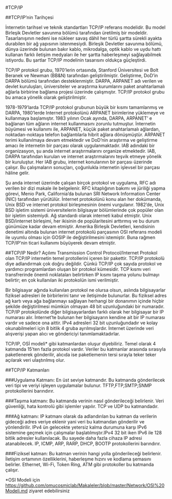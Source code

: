 #TCP/IP

##TCP/IP’nin Tarihçesi
 
İnternetin tarihsel ve teknik standartları TCP/IP referans modelidir. Bu model Birleşik Devletler savunma bölümü tarafından üretilmiş bir modeldir. Tasarlanışının nedeni ise nükleer savaş dâhil her türlü şartta sürekli ayakta durabilen bir ağ yapısının istenmesiydi. Birleşik Devletler savunma bölümü, dünya üzerinde bulunan bakır kablo, mikrodalga, optik kablo ve uydu hattı kullanan farklı iletişim medyaları ile her şartta haberleşmeyi sağlayabilmek istiyordu. Bu şartlar TCP/IP modelinin tasarısını oldukça güçleştirdi.
 
TCP/IP protokol grubu, 1970’lerin ortasında, Stanford Üniversitesi ve Bolt Beranek ve Newman (BB&N) tarafından geliştirilmiştir. Geliştirme, DoD’in DARPA bölümü tarafından desteklenmiştir. DARPA, ARPANET adı verilen ve devlet kuruluşları, üniversiteler ve araştırma kurumlarını paket anahtarlamalı ağlarla birbirine bağlama projesi üzerinde çalışmıştır. TCP/IP protokol grubu bu amaca yönelik olarak geliştirilmiştir.
 
1978-1979’larda TCP/IP protokol grubunun büyük bir kısmı tamamlanmış ve DARPA, 1980’lerde Internet protokolünü ARPANET birimlerine yüklemeye ve kullanmaya başlamıştır. 1983 yılının Ocak ayında, DARPA, ARPANET’ e bağlanan tüm ağların internet kullanmasını zorunlu tutmuştur. İnternetin büyümesi ve kullanımı ile, ARPANET, küçük paket anahtarlamalı ağlardan, noktadan-noktaya telefon bağlantılarla hibrit ağlara dönüşmüştür. ARPANET terimi kullanılmaya devam etmektedir ve DoD’nin araştırma ve geliştirme amacı ile internetin bir parçası olarak uygulanmaktadır. IAB adındaki bir organizasyon, şu anda internet araştırmalarını organize etmektedir. IAB, DARPA tarafından kurulan ve internet araştırmalarını teşvik etmeye yönelik bir kuruluştur. Her IAB grubu, internet konularının bir parçası üzerinde çalışır. Bu çalışmaların sonuçları, çoğunlukla internetin işlevsel bir parçası hâline gelir.
 
Şu anda internet üzerinde çalışan birçok protokol ve uygulama, RFC adı verilen bir dizi makale ile belgelenir. RFC kitaplığının bakımı ve jüriliği yapma görevi, Menio Park, California’da bulunan SRI Network Information Center (NIC) tarafından yürütülür. İnternet protokolünü konu alan her dokümanda, Unix BSD ve internet protokol birleşmesinin önemi vurgulanır. 1982’de, Unix BSD işletim sistemi üniversitelerin bilgisayar bölümlerinde çok popüler olan bir işletim sistemiydi. Ağ standardı olarak interneti kabul etmiştir. Unix BSD/internet birleşimi, her ikisinin de popülaritesini arttırmış ve bu durum günümüze kadar devam etmiştir. Amerika Birleşik Devletleri, kendisinin denetimi altında bulunan internet protokolü parçasının OSI referans modeli ile uyumlu olması için GOSIP  ile değiştirilmesini istemiştir. Buna rağmen TCP/IP’nin ticari kullanımı büyüyerek devam etmiştir.

##TCP/IP Nedir?
Açılımı Transmission Control Protocol/Internet Protokol olan TCP/IP internetin temel protollerini içeren bir pakettir. TCP/IP protokolü diye adlandırmak çok doğru değildir. Çünkü TCP/IP çok sayıda
protokol ve yardımcı programlardan oluşan
bir protokol kümesidir. TCP kısmı veri transfrerinde önemli noklataları belirtirken IP kısmı taşıma yolunu bulmayı belirtir; en çok kullanılan iki protokolün ismi verilmiştir.

Bir bilgisayar ağında kullanılan protokol ne olursa
olsun, aslında bilgisayarlar fiziksel adresleri ile
birbirlerini tanır ve iletişimde bulunurlar. Bu fiziksel adres ağ kartı veya ağa bağlanmayı
sağlayan herhangi bir donanımın içinde hiçbir
şekilde değiştirilmesi mümkün olmayan 48 bit
uzunluğundaki bir numaradır. TCP/IP protokolünde diğer bilgisayarlardan farklı
olarak her bilgisayar bir IP numarası alır. İnternet’te bulunan her bilgisayarın kendine
ait bir IP numarası vardır ve sadece ona aittir. IPv4 adresleri 32 bit uzunluğundadır ve kolay
okunabilmeleri için 8 bitlik 4 gruba
ayrılmışlardır. İnternet üzerinde veri alışverişi yapan alıcı ve
göndericiyi tanımlamaktadırlar.

TCP/IP, OSİ modeli* gibi katmanlardan oluşur diyebiliriz. Temel olarak 4 katmanda 15’ten fazla protokol vardır. Veriler bu katmanlar arasında sırasıyla paketlenerek gönderilir, alıcıda ise paketlemenin tersi sırayla teker teker açılarak veri ulaştırılmış olur.

##TCP/IP Katmanları

###Uygulama Katmanı: En üst seviye katmandır. Bu katmanda gönderilecek veri tipi ve veriyi işleyen uygulamalar bulunur. TFTP,FTP,SMTP;SNMP protokollerini barındırır.

###Taşıma katmanı: Bu katmanda verinin nasıl gönderileceği belirlenir. Veri güvenliği, hata kontrolü gibi işlemler yapılır. TCP ve UDP bu katmandadır.

###Ağ katmanı: IP katmanı olarak da adlandırılan bu katman da verilerin gideceği adres veriye eklenir yani veri bu katmandan gönderilir ve yönlendirilir. IPv4 ün gelecekte yetersiz kalma durumuna karşı IPv6 sistemine geçmek için çalışmalar başlatılmıştır.IPv4 32 bit iken IPv6 ile 128 bitlik adresler kullanılacak. Bu sayede daha fazla cihaza IP adresi atanabilecek. IP, ICMP, ARP, RARP, DHCP, BOOTP protokollerini barındırır.

###Fiziksel katman: Bu katman verinin hangi yolla gönderileceği belirlenir. İletişim ortamının özelliklerini, haberleşme hızını ve kodlama şemasını belirler. Ethernet, Wi-Fi, Token Ring, ATM gibi protokoller bu katmanda çalışır.


*OSI Modeli için https://github.com/omucosmiclab/Makaleler/blob/master/Network/OSI%20Modeli.md ziyaret edebilirsiniz





